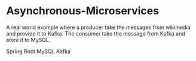 # Asynchronous-Microservices
A real world example where a producer take the messages from wikimedia and provide it to Kafka. The consumer take the message from Kafka and store it to MySQL.

Spring Boot
MySQL
Kafka
